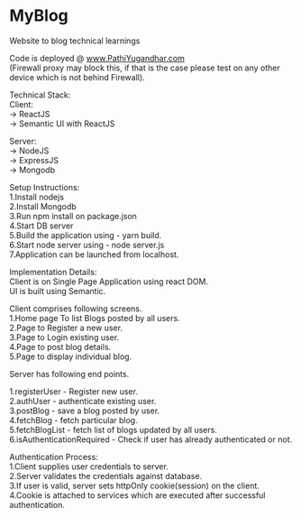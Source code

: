 # MyBlog
Website to blog technical learnings

Code is deployed @ www.PathiYugandhar.com  
(Firewall proxy may block this, if that is the case please test on any other device which is not behind Firewall).  

Technical Stack:  
Client:  
-> ReactJS  
-> Semantic UI with ReactJS  

Server:  
-> NodeJS  
-> ExpressJS  
-> Mongodb  

Setup Instructions:  
1.Install nodejs  
2.Install Mongodb  
3.Run npm install on package.json  
4.Start DB server  
5.Build the application using - yarn build.  
6.Start node server using - node server.js  
7.Application can be launched from localhost.  

Implementation Details:  
Client is on Single Page Application using react DOM.  
UI is built using Semantic.  

Client comprises following screens.  
1.Home page To list Blogs posted by all users.  
2.Page to Register a new user.  
3.Page to Login existing user.  
4.Page to post blog details.  
5.Page to display individual blog.  

Server has following end points.  

1.registerUser - Register new user.  
2.authUser - authenticate existing user.  
3.postBlog - save a blog posted by user.  
4.fetchBlog - fetch particular blog.  
5.fetchBlogList - fetch list of blogs updated by all users.  
6.isAuthenticationRequired - Check if user has already authenticated or not.  

Authentication Process:  
1.Client supplies user credentials to server.  
2.Server validates the credentials against database.  
3.If user is valid, server sets httpOnly cookie(session) on the client.  
4.Cookie is attached to services which are executed after successful authentication.





